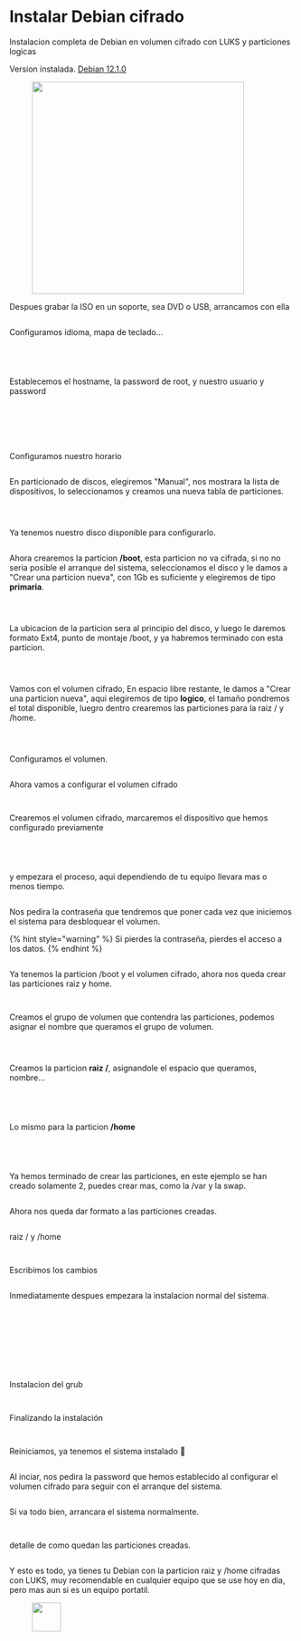 # Instalar Debian cifrado

Instalacion completa de Debian en volumen cifrado con LUKS y particiones logicas

Version instalada. [Debian 12.1.0](https://cdimage.debian.org/debian-cd/current/amd64/iso-dvd/)



<figure><img src="../.gitbook/assets/pngwing.com.png" alt="" width="375"><figcaption></figcaption></figure>

Despues grabar la ISO en un soporte, sea DVD o USB, arrancamos con ella



<figure><img src="../.gitbook/assets/01 (1).png" alt=""><figcaption></figcaption></figure>

Configuramos idioma, mapa de teclado...

<div><figure><img src="../.gitbook/assets/02 (1).png" alt=""><figcaption></figcaption></figure> <figure><img src="../.gitbook/assets/03.png" alt=""><figcaption></figcaption></figure> <figure><img src="../.gitbook/assets/04 (1).png" alt=""><figcaption></figcaption></figure> <figure><img src="../.gitbook/assets/05.png" alt=""><figcaption></figcaption></figure></div>

Establecemos el hostname, la password de root, y nuestro usuario y password

<div><figure><img src="../.gitbook/assets/06.png" alt=""><figcaption></figcaption></figure> <figure><img src="../.gitbook/assets/07.png" alt=""><figcaption></figcaption></figure> <figure><img src="../.gitbook/assets/08.png" alt=""><figcaption></figcaption></figure> <figure><img src="../.gitbook/assets/09.png" alt=""><figcaption></figcaption></figure> <figure><img src="../.gitbook/assets/10.png" alt=""><figcaption></figcaption></figure> <figure><img src="../.gitbook/assets/11.png" alt=""><figcaption></figcaption></figure></div>

Configuramos nuestro horario

<figure><img src="../.gitbook/assets/12.png" alt=""><figcaption></figcaption></figure>

En particionado de discos, elegiremos "Manual", nos mostrara la lista de dispositivos, lo seleccionamos y creamos una nueva tabla de particiones.&#x20;

<div><figure><img src="../.gitbook/assets/13.png" alt=""><figcaption></figcaption></figure> <figure><img src="../.gitbook/assets/14.png" alt=""><figcaption></figcaption></figure> <figure><img src="../.gitbook/assets/15.png" alt=""><figcaption></figcaption></figure></div>

Ya tenemos nuestro disco disponible para configurarlo.

<figure><img src="../.gitbook/assets/16.png" alt=""><figcaption></figcaption></figure>

Ahora crearemos la particion **/boot**, esta particion no va cifrada, si no no seria posible el arranque del sistema, seleccionamos el disco y le damos a "Crear una particion nueva", con 1Gb es suficiente y elegiremos de tipo **primaria**.&#x20;

<div><figure><img src="../.gitbook/assets/17.png" alt=""><figcaption></figcaption></figure> <figure><img src="../.gitbook/assets/18.png" alt=""><figcaption></figcaption></figure> <figure><img src="../.gitbook/assets/19.png" alt=""><figcaption></figcaption></figure></div>

La ubicacion de la particion sera al principio del disco, y luego le daremos formato Ext4, punto de montaje /boot, y ya habremos terminado con esta particion.

<div><figure><img src="../.gitbook/assets/20.png" alt=""><figcaption></figcaption></figure> <figure><img src="../.gitbook/assets/21.png" alt=""><figcaption></figcaption></figure> <figure><img src="../.gitbook/assets/22.png" alt=""><figcaption></figcaption></figure></div>

Vamos con el volumen cifrado, En espacio libre restante, le damos a "Crear una particion nueva", aqui elegiremos de tipo **logico**, el tamaño pondremos el total disponible, luegro dentro crearemos las particiones para la raiz / y /home.

<div><figure><img src="../.gitbook/assets/23 (1).png" alt=""><figcaption></figcaption></figure> <figure><img src="../.gitbook/assets/25 (1).png" alt=""><figcaption></figcaption></figure> <figure><img src="../.gitbook/assets/26 (1).png" alt=""><figcaption></figcaption></figure></div>

Configuramos el volumen.&#x20;

<figure><img src="../.gitbook/assets/27.png" alt=""><figcaption></figcaption></figure>

Ahora vamos a configurar el volumen cifrado

<div><figure><img src="../.gitbook/assets/28.png" alt=""><figcaption></figcaption></figure> <figure><img src="../.gitbook/assets/29.png" alt=""><figcaption></figcaption></figure></div>

Crearemos el volumen cifrado, marcaremos el dispositivo que hemos configurado previamente

<div><figure><img src="../.gitbook/assets/30.png" alt=""><figcaption></figcaption></figure> <figure><img src="../.gitbook/assets/31.png" alt=""><figcaption></figcaption></figure> <figure><img src="../.gitbook/assets/32.png" alt=""><figcaption></figcaption></figure> <figure><img src="../.gitbook/assets/33.png" alt=""><figcaption></figcaption></figure></div>

y empezara el proceso, aqui dependiendo de tu equipo llevara mas o menos tiempo.

<figure><img src="../.gitbook/assets/34.png" alt=""><figcaption></figcaption></figure>

Nos pedira la contraseña que tendremos que poner cada vez que iniciemos el sistema para desbloquear el volumen.&#x20;

{% hint style="warning" %}
Si pierdes la contraseña, pierdes el acceso a los datos.
{% endhint %}

<figure><img src="../.gitbook/assets/35.png" alt=""><figcaption></figcaption></figure>

Ya tenemos la particion /boot y el volumen cifrado, ahora nos queda crear las particiones raiz y home.

<figure><img src="../.gitbook/assets/36.png" alt=""><figcaption></figcaption></figure>

<figure><img src="../.gitbook/assets/37.png" alt=""><figcaption></figcaption></figure>

Creamos el grupo de volumen que contendra las particiones, podemos asignar el nombre que queramos el grupo de volumen.&#x20;

<div><figure><img src="../.gitbook/assets/38.png" alt=""><figcaption></figcaption></figure> <figure><img src="../.gitbook/assets/39.png" alt=""><figcaption></figcaption></figure> <figure><img src="../.gitbook/assets/40.png" alt=""><figcaption></figcaption></figure></div>

Creamos la particion **raiz /**, asignandole el espacio que queramos, nombre...&#x20;

<div><figure><img src="../.gitbook/assets/41.png" alt=""><figcaption></figcaption></figure> <figure><img src="../.gitbook/assets/42.png" alt=""><figcaption></figcaption></figure> <figure><img src="../.gitbook/assets/43.png" alt=""><figcaption></figcaption></figure> <figure><img src="../.gitbook/assets/44.png" alt=""><figcaption></figcaption></figure></div>

Lo mismo para la particion **/home**

<div><figure><img src="../.gitbook/assets/45.png" alt=""><figcaption></figcaption></figure> <figure><img src="../.gitbook/assets/46.png" alt=""><figcaption></figcaption></figure> <figure><img src="../.gitbook/assets/47.png" alt=""><figcaption></figcaption></figure> <figure><img src="../.gitbook/assets/48.png" alt=""><figcaption></figcaption></figure></div>

Ya hemos terminado de crear las particiones, en este ejemplo se han creado solamente 2, puedes crear mas, como la /var y la swap.

<figure><img src="../.gitbook/assets/49.png" alt=""><figcaption></figcaption></figure>

Ahora nos queda dar formato a las particiones creadas.&#x20;

<figure><img src="../.gitbook/assets/50.png" alt=""><figcaption></figcaption></figure>

raiz / y /home

<div><figure><img src="../.gitbook/assets/51.png" alt=""><figcaption></figcaption></figure> <figure><img src="../.gitbook/assets/52.png" alt=""><figcaption></figcaption></figure></div>

Escribimos los cambios

<figure><img src="../.gitbook/assets/53.png" alt=""><figcaption></figcaption></figure>

Inmediatamente despues empezara la instalacion normal del sistema.

<figure><img src="../.gitbook/assets/54.png" alt=""><figcaption></figcaption></figure>

<div><figure><img src="../.gitbook/assets/55.png" alt=""><figcaption></figcaption></figure> <figure><img src="../.gitbook/assets/56.png" alt=""><figcaption></figcaption></figure></div>

<div><figure><img src="../.gitbook/assets/57.png" alt=""><figcaption></figcaption></figure> <figure><img src="../.gitbook/assets/58.png" alt=""><figcaption></figcaption></figure></div>

<div><figure><img src="../.gitbook/assets/59.png" alt=""><figcaption></figcaption></figure> <figure><img src="../.gitbook/assets/60.png" alt=""><figcaption></figcaption></figure></div>

<div><figure><img src="../.gitbook/assets/61.png" alt=""><figcaption></figcaption></figure> <figure><img src="../.gitbook/assets/62.png" alt=""><figcaption></figcaption></figure></div>

Instalacion del grub

<div><figure><img src="../.gitbook/assets/63.png" alt=""><figcaption></figcaption></figure> <figure><img src="../.gitbook/assets/64.png" alt=""><figcaption></figcaption></figure></div>

Finalizando la instalación

<div><figure><img src="../.gitbook/assets/65.png" alt=""><figcaption></figcaption></figure> <figure><img src="../.gitbook/assets/66.png" alt=""><figcaption></figcaption></figure></div>

Reiniciamos, ya tenemos el sistema instalado 🎉

<figure><img src="../.gitbook/assets/67.png" alt=""><figcaption></figcaption></figure>

Al inciar, nos pedira la password que hemos establecido al configurar el volumen cifrado para seguir con el arranque del sistema.

<figure><img src="../.gitbook/assets/68.png" alt=""><figcaption></figcaption></figure>

Si va todo bien, arrancara el sistema normalmente.&#x20;

<div><figure><img src="../.gitbook/assets/69.png" alt=""><figcaption></figcaption></figure> <figure><img src="../.gitbook/assets/70.png" alt=""><figcaption></figcaption></figure></div>

detalle de como quedan las particiones creadas.

<figure><img src="../.gitbook/assets/71.png" alt=""><figcaption></figcaption></figure>

Y esto es todo, ya tienes tu Debian con la particion raiz y /home cifradas con LUKS, muy recomendable en cualquier equipo que se use hoy en dia, pero mas aun si es un equipo portatil.&#x20;

<figure><img src="../.gitbook/assets/image (86).png" alt="" width="51"><figcaption></figcaption></figure>
